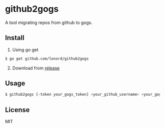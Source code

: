 # github2gogs
A tool migrating repos from github to gogs.

## Install

1. Using go get

```bash
$ go get github.com/lonord/github2gogs
```

2. Download from [release](https://github.com/lonord/github2gogs/releases)

## Usage

```bash
$ github2gogs [-token your_gogs_token] <your_github_username> <your_gogs_url>
```

## License

MIT
